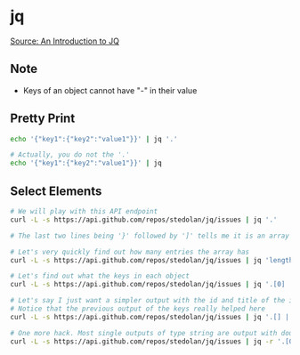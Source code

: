 # jq

[Source: An Introduction to JQ](https://earthly.dev/blog/jq-select/)

## Note
- Keys of an object cannot have "-" in their value

## Pretty Print

```bash
echo '{"key1":{"key2":"value1"}}' | jq '.'

# Actually, you do not the '.'
echo '{"key1":{"key2":"value1"}}' | jq
```

## Select Elements

```bash
# We will play with this API endpoint
curl -L -s https://api.github.com/repos/stedolan/jq/issues | jq '.'

# The last two lines being '}' followed by ']' tells me it is an array of objects

# Let's very quickly find out how many entries the array has
curl -L -s https://api.github.com/repos/stedolan/jq/issues | jq 'length'

# Let's find out what the keys in each object
curl -L -s https://api.github.com/repos/stedolan/jq/issues | jq '.[0] | keys'

# Let's say I just want a simpler output with the id and title of the issue
# Notice that the previous output of the keys really helped here
curl -L -s https://api.github.com/repos/stedolan/jq/issues | jq '.[] | { id: .id, title: .title}'

# One more hack. Most single outputs of type string are output with double-quotes. If you want the raw output, just put a -r
curl -L -s https://api.github.com/repos/stedolan/jq/issues | jq -r '.[0].title'
```
